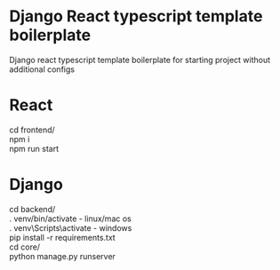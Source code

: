 # Django React typescript template boilerplate

Django react typescript template boilerplate for starting project without additional configs

# React

cd frontend/\
npm i\
npm run start

# Django

cd backend/\
. venv/bin/activate - linux/mac os\
. venv\Scripts\activate - windows\
pip install -r requirements.txt\
cd core/\
python manage.py runserver
